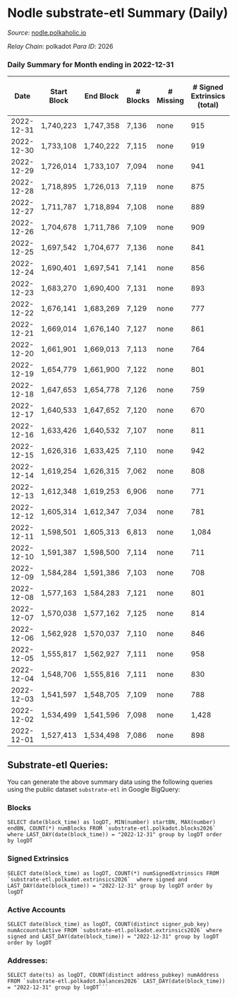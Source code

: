 # Nodle substrate-etl Summary (Daily)

_Source_: [nodle.polkaholic.io](https://nodle.polkaholic.io)

*Relay Chain*: polkadot
*Para ID*: 2026



### Daily Summary for Month ending in 2022-12-31


| Date | Start Block | End Block | # Blocks | # Missing | # Signed Extrinsics (total) | # Active Accounts | # Addresses with Balances | # Events | # Transfers | # XCM Transfers In | # XCM Transfers Out |
| ---- | ----------- | --------- | -------- | --------- | --------------------------- | ----------------- | ------------------------- | -------- | ----------- | ------------------ | ------------------- |
| 2022-12-31 | 1,740,223 | 1,747,358 | 7,136 | none  | 915 | 591 | 662,613 | 91,515 | 70,397  |   |   |
| 2022-12-30 | 1,733,108 | 1,740,222 | 7,115 | none  | 919 | 629 | 662,178 | 80,942 | 59,852  |   |   |
| 2022-12-29 | 1,726,014 | 1,733,107 | 7,094 | none  | 941 | 658 | 661,842 | 91,510 | 70,532  |   |   |
| 2022-12-28 | 1,718,895 | 1,726,013 | 7,119 | none  | 875 | 576 | 661,480 | 91,736 | 70,903  |   |   |
| 2022-12-27 | 1,711,787 | 1,718,894 | 7,108 | none  | 889 | 563 | 661,108 | 91,101 | 70,310  |   |   |
| 2022-12-26 | 1,704,678 | 1,711,786 | 7,109 | none  | 909 | 594 | 660,733 | 87,517 | 66,469  |   |   |
| 2022-12-25 | 1,697,542 | 1,704,677 | 7,136 | none  | 841 | 591 | 660,386 | 83,660 | 63,303  |   |   |
| 2022-12-24 | 1,690,401 | 1,697,541 | 7,141 | none  | 856 | 577 |  | 87,378 | 66,696  |   |   |
| 2022-12-23 | 1,683,270 | 1,690,400 | 7,131 | none  | 893 | 465 |  | 156,937 | 70,091  |   |   |
| 2022-12-22 | 1,676,141 | 1,683,269 | 7,129 | none  | 777 | 524 |  | 91,362 | 71,636  |   |   |
| 2022-12-21 | 1,669,014 | 1,676,140 | 7,127 | none  | 861 | 545 |  | 92,322 | 72,113  |   |   |
| 2022-12-20 | 1,661,901 | 1,669,013 | 7,113 | none  | 764 | 480 |  | 92,329 | 72,846  |   |   |
| 2022-12-19 | 1,654,779 | 1,661,900 | 7,122 | none  | 801 | 492 |  | 92,240 | 72,428  |   |   |
| 2022-12-18 | 1,647,653 | 1,654,778 | 7,126 | none  | 759 | 538 |  | 89,272 | 69,840  |   |   |
| 2022-12-17 | 1,640,533 | 1,647,652 | 7,120 | none  | 670 | 449 | 657,676 | 90,763 | 71,762  |   |   |
| 2022-12-16 | 1,633,426 | 1,640,532 | 7,107 | none  | 811 | 545 | 657,310 | 94,667 | 74,868  |   |   |
| 2022-12-15 | 1,626,316 | 1,633,425 | 7,110 | none  | 942 | 709 | 656,982 | 95,699 | 75,079  |   |   |
| 2022-12-14 | 1,619,254 | 1,626,315 | 7,062 | none  | 808 | 553 |  | 94,579 | 74,854  |   |   |
| 2022-12-13 | 1,612,348 | 1,619,253 | 6,906 | none  | 771 | 515 |  | 94,171 | 74,897  |   |   |
| 2022-12-12 | 1,605,314 | 1,612,347 | 7,034 | none  | 781 | 541 |  | 93,411 | 73,908  |   |   |
| 2022-12-11 | 1,598,501 | 1,605,313 | 6,813 | none  | 1,084 | 827 |  | 91,104 | 70,239  |   |   |
| 2022-12-10 | 1,591,387 | 1,598,500 | 7,114 | none  | 711 | 489 |  | 90,425 | 71,211  |   |   |
| 2022-12-09 | 1,584,284 | 1,591,386 | 7,103 | none  | 708 | 490 |  | 93,728 | 74,469  |   |   |
| 2022-12-08 | 1,577,163 | 1,584,283 | 7,121 | none  | 801 | 564 |  | 94,719 | 74,808  |   |   |
| 2022-12-07 | 1,570,038 | 1,577,162 | 7,125 | none  | 814 | 566 |  | 87,777 | 67,815  |   |   |
| 2022-12-06 | 1,562,928 | 1,570,037 | 7,110 | none  | 846 | 587 |  | 95,083 | 74,998  |   |   |
| 2022-12-05 | 1,555,817 | 1,562,927 | 7,111 | none  | 958 | 662 |  | 96,384 | 75,496  |   |   |
| 2022-12-04 | 1,548,706 | 1,555,816 | 7,111 | none  | 830 | 591 |  | 91,887 | 71,876  |   |   |
| 2022-12-03 | 1,541,597 | 1,548,705 | 7,109 | none  | 788 | 526 |  | 93,080 | 73,329  |   |   |
| 2022-12-02 | 1,534,499 | 1,541,596 | 7,098 | none  | 1,428 | 991 |  | 99,848 | 76,159  |   |   |
| 2022-12-01 | 1,527,413 | 1,534,498 | 7,086 | none  | 898 | 624 |  | 98,120 | 77,536  |   |   |

## Substrate-etl Queries:
You can generate the above summary data using the following queries using the public dataset `substrate-etl` in Google BigQuery:


### Blocks
```
SELECT date(block_time) as logDT, MIN(number) startBN, MAX(number) endBN, COUNT(*) numBlocks FROM `substrate-etl.polkadot.blocks2026`  where LAST_DAY(date(block_time)) = "2022-12-31" group by logDT order by logDT
```


### Signed Extrinsics
```
SELECT date(block_time) as logDT, COUNT(*) numSignedExtrinsics FROM `substrate-etl.polkadot.extrinsics2026`  where signed and LAST_DAY(date(block_time)) = "2022-12-31" group by logDT order by logDT
```


### Active Accounts
```
SELECT date(block_time) as logDT, COUNT(distinct signer_pub_key) numAccountsActive FROM `substrate-etl.polkadot.extrinsics2026` where signed and LAST_DAY(date(block_time)) = "2022-12-31" group by logDT order by logDT
```


### Addresses:
```
SELECT date(ts) as logDT, COUNT(distinct address_pubkey) numAddress FROM `substrate-etl.polkadot.balances2026` LAST_DAY(date(block_time)) = "2022-12-31" group by logDT```


